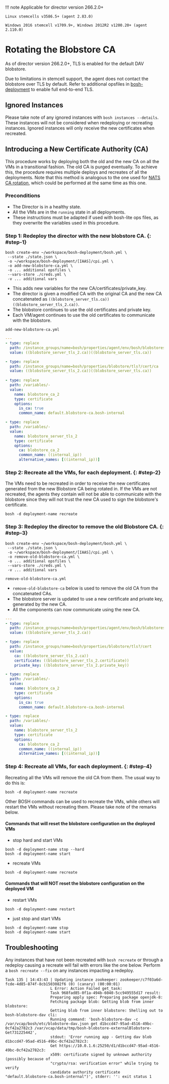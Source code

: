 !!! note
    Applicable for director version 266.2.0+

    Linux stemcells v3586.5+ (agent 2.83.0)

    Windows 2016 stemcell v1709.9+, Windows 2012R2 v1200.20+ (agent 2.110.0)

# Rotating the Blobstore CA

As of director version 266.2.0+, TLS is enabled for the default DAV blobstore.

Due to limitations in stemcell support, the agent does not contact the blobstore over TLS by default. Refer to additional opsfiles in [bosh-deployment](https://github.com/cloudfoundry/bosh-deployment) to enable full end-to-end TLS.

## Ignored Instances

Please take note of any ignored instances with `bosh instances --details`. These instances will not be considered when redeploying or recreating instances. Ignored instances will only receive the new certificates when recreated.

## Introducing a New Certificate Authority (CA) 

This procedure works by deploying both the old and the new CA on all the VMs in a transitional fashion. The old CA is purged eventually. To achieve this, the procedure requires multiple deploys and recreates of all the deployments.  Note that this method is analogous to the one used for [NATS CA rotation](nats-ca-rotation.md), which could be performed at the same time as this one.

### Preconditions

* The Director is in a healthy state.
* All the VMs are in the `running` state in all deployments.
* These instructions must be adapted if used with bosh-lite ops files, as they overwrite the variables used in this procedure.


### Step 1: Redeploy the director with the new blobstore CA. {: #step-1}

```shell
bosh create-env ~/workspace/bosh-deployment/bosh.yml \
 --state ./state.json \
 -o ~/workspace/bosh-deployment/[IAAS]/cpi.yml \
 -o add-new-blobstore-ca.yml \
 -o ... additional opsfiles \
 --vars-store ./creds.yml \
 -v ... additional vars
```

* This adds new variables for the new CA/certificates/private_key.
* The director is given a modified CA with the original CA and the new CA concatenated as `((blobstore_server_tls.ca))((blobstore_server_tls_2.ca))`.
* The blobstore continues to use the old certificates and private key.
* Each VM/agent continues to use the old certificates to communicate with the blobstore.

`add-new-blobstore-ca.yml`

```yaml
---
- type: replace
  path: /instance_groups/name=bosh/properties/agent/env/bosh/blobstores?/provider=dav/options/tls/cert/ca
  value: ((blobstore_server_tls_2.ca))((blobstore_server_tls.ca))

- type: replace
  path: /instance_groups/name=bosh/properties/blobstore/tls?/cert/ca
  value: ((blobstore_server_tls_2.ca))((blobstore_server_tls.ca))
 
- type: replace
  path: /variables/-
  value:
    name: blobstore_ca_2
    type: certificate
    options:
      is_ca: true
      common_name: default.blobstore-ca.bosh-internal

- type: replace
  path: /variables/-
  value:
    name: blobstore_server_tls_2
    type: certificate
    options:
      ca: blobstore_ca_2
      common_name: ((internal_ip))
      alternative_names: [((internal_ip))]
```

### Step 2: Recreate all the VMs, for each deployment. {: #step-2}

The VMs need to be recreated in order to receive the new certificates generated from the new Blobstore CA being rotated in. If the VMs are not recreated, the agents they contain will not be able to communicate with the blobstore since they will not trust the new CA used to sign the blobstore's certificate. 
```shell
bosh -d deployment-name recreate
```

### Step 3: Redeploy the director to remove the old Blobstore CA. {: #step-3}

```shell
bosh create-env ~/workspace/bosh-deployment/bosh.yml \
 --state ./state.json \
 -o ~/workspace/bosh-deployment/[IAAS]/cpi.yml \
 -o remove-old-blobstore-ca.yml \
 -o ... additional opsfiles \
 --vars-store ./creds.yml \
 -v ... additional vars
```

`remove-old-blobstore-ca.yml`

* `remove-old-blobstore-ca` below is used to remove the old CA from the concatenated CAs.
* The blobstore server is updated to use a new certificate and private key, generated by the new CA.
* All the components can now communicate using the new CA.

```yaml
---
- type: replace
  path: /instance_groups/name=bosh/properties/agent/env/bosh/blobstores?/provider=dav/options/tls/cert/ca
  value: ((blobstore_server_tls_2.ca))

- type: replace
  path: /instance_groups/name=bosh/properties/blobstore/tls?/cert
  value:
    ca: ((blobstore_server_tls_2.ca))
    certificate: ((blobstore_server_tls_2.certificate))
    private_key: ((blobstore_server_tls_2.private_key))

- type: replace
  path: /variables/-
  value:
    name: blobstore_ca_2
    type: certificate
    options:
      is_ca: true
      common_name: default.blobstore-ca.bosh-internal

- type: replace
  path: /variables/-
  value:
    name: blobstore_server_tls_2
    type: certificate
    options:
      ca: blobstore_ca_2
      common_name: ((internal_ip))
      alternative_names: [((internal_ip))]
```

### Step 4: Recreate all VMs, for each deployment. {: #step-4}

Recreating all the VMs will remove the old CA from them. The usual way to do this is:

```shell
bosh -d deployment-name recreate
```

Other BOSH commands can be used to recreate the VMs, while others will restart the VMs without recreating them. Please take note of the remarks below. 


#### Commands that will reset the blobstore configuration on the deployed VMs
  - stop hard and start VMs
```
bosh -d deployment-name stop --hard
bosh -d deployment-name start
```
  - recreate VMs
```
bosh -d deployment-name recreate
```

#### Commands that will NOT reset the blobstore configuration on the deployed VM
  - restart VMs
```
bosh -d deployment-name restart
```
  - just stop and start VMs
```
bosh -d deployment-name stop
bosh -d deployment-name start
```


## Troubleshooting

Any instances that have not been recreated with `bosh recreate` or through a redeploy causing a recreate will fail with errors like the one below. Perform a `bosh recreate --fix` on any instances impacting a redeploy.

```
Task 135 | 14:43:43 | Updating instance zookeeper: zookeeper/c7f03a6d-fcde-4d85-874f-8cb1503082f6 (0) (canary) (00:00:01)
                    L Error: Action Failed get_task:
                    Task 968fad85-0f1a-494b-6040-5cc949555d17 result:
                    Preparing apply spec: Preparing package openjdk-8:
                    Fetching package blob: Getting blob from inner blobstore:
                    Getting blob from inner blobstore: Shelling out to bosh-blobstore-dav cli:
                    Running command: 'bosh-blobstore-dav -c /var/vcap/bosh/etc/blobstore-dav.json get d1bccd47-95ad-4516-49bc-0cf42a2782c3 /var/vcap/data/tmp/bosh-blobstore-externalBlobstore-Get731225442',
                    stdout: 'Error running app - Getting dav blob d1bccd47-95ad-4516-49bc-0cf42a2782c3:
                    Get https://10.0.1.6:25250/d1/d1bccd47-95ad-4516-49bc-0cf42a2782c3:
                    x509: certificate signed by unknown authority (possibly because of
                    "crypto/rsa: verification error" while trying to verify
                    candidate authority certificate "default.blobstore-ca.bosh-internal")', stderr: '': exit status 1
```
